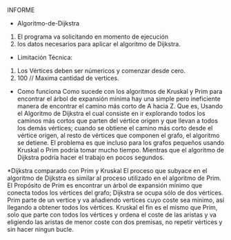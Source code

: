 INFORME

* Algoritmo-de-Dijkstra
1.	El programa va solicitando en momento de ejecución
2.	los datos necesarios para aplicar el algoritmo de Dijkstra.

* Limitación Técnica:

1. Los Vértices deben ser númericos y comenzar desde cero.
2. 100 // Maxima cantidad de vertices.

* Como funciona
Como sucede con los algoritmos de Kruskal y Prim para encontrar el árbol de expansión mínima hay una simple pero ineficiente manera de encontrar el camino más corto de A hacia Z. 
Que es, Usando el Algoritmo de Dijkstra el cual consiste en ir explorando todos los caminos más cortos que parten del vértice origen y que llevan a todos los demás vértices; 
cuando se obtiene el camino más corto desde el vértice origen, al resto de vértices que componen el grafo, el algoritmo se detiene.
El problema es que incluso para los grafos pequeños usando Kruskal o Prim podría tomar mucho tiempo.
Mientras que el algoritmo de Dijkstra podría hacer el trabajo en pocos segundos.

*Dijkstra comparado con Prim y Kruskal
El proceso que subyace en el algoritmo de Dijkstra es similar al proceso utilizado en el algoritmo de Prim. 
El Propósito de Prim es encontrar un árbol de expansión mínimo que conecta todos los vértices del grafo; 
Dijkstra se ocupa sólo de dos vértices. Prim parte de un vertice y va añadiendo vertices cuyo coste sea minimo, 
así llegando a obtener todos los vértices. Kruskal el fin es el mismo que Prim, solo que parte con todos los vértices 
y ordena el coste de las aristas y va eligiendo las aristas de menor coste con dos premisas, no repetir vértices y sin hacer ningun bucle.
